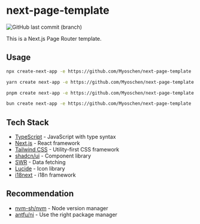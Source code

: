 # next-page-template

![GitHub last commit (branch)](https://img.shields.io/github/last-commit/Myoschen/next-page-template/main?style=flat-square&labelColor=%23222222&color=%23111111)

This is a Next.js Page Router template.

## Usage

```sh
npx create-next-app -e https://github.com/Myoschen/next-page-template
```

```sh
yarn create next-app -e https://github.com/Myoschen/next-page-template
```

```sh
pnpm create next-app -e https://github.com/Myoschen/next-page-template
```

```sh
bun create next-app -e https://github.com/Myoschen/next-page-template
```

## Tech Stack

- [TypeScript](https://www.typescriptlang.org/) - JavaScript with type syntax
- [Next.js](https://nextjs.org/) - React framework
- [Tailwind CSS](https://www.typescriptlang.org/) - Utility-first CSS framework
- [shadcn/ui](https://ui.shadcn.com/) - Component library
- [SWR](https://swr.vercel.app/) - Data fetching
- [Lucide](https://lucide.dev/) - Icon library
- [i18next](https://www.i18next.com/) - i18n framework

## Recommendation

- [nvm-sh/nvm](https://github.com/nvm-sh/nvm) - Node version manager
- [antfu/ni](https://github.com/antfu/ni) - Use the right package manager
